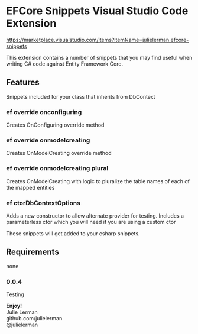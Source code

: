 # EFCore Snippets Visual Studio Code Extension

https://marketplace.visualstudio.com/items?itemName=julielerman.efcore-snippets

This extension contains a number of snippets that you may find useful when writing C# code against Entity Framework Core.

## Features
Snippets included for your class that inherits from DbContext 

### ef override onconfiguring

Creates OnConfiguring override method 

### ef override onmodelcreating
Creates OnModelCreating override method

### ef override onmodelcreating plural
Creates OnModelCreating with logic to pluralize the table names of each of the mapped entities

### ef ctorDbContextOptions

Adds a new constructor to allow alternate provider for testing. Includes a parameterless ctor which you will need if you are using a custom ctor

These snippets will get added to your csharp snippets.


## Requirements

none

### 0.0.4

Testing


**Enjoy!**  
Julie Lerman  
github.com/julielerman   
@julielerman